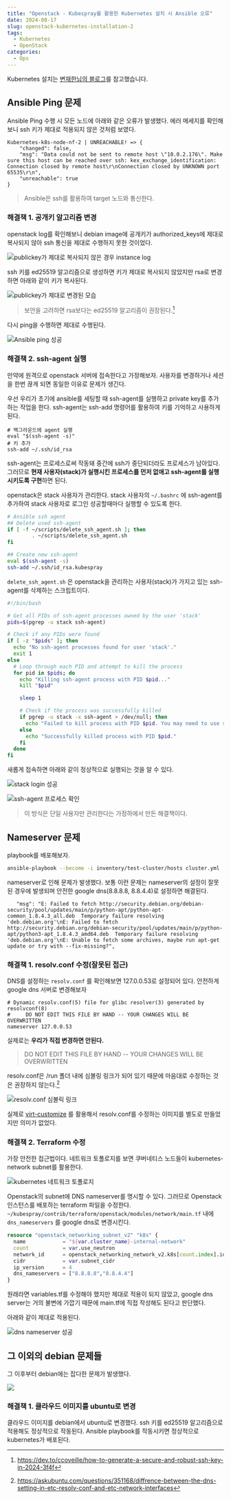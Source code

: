 ```yaml
---
title: "Openstack - Kubespray를 활용한 Kubernetes 설치 시 Ansible 오류"
date: 2024-08-17
slug: openstack-kubernetes-installation-2
tags:
  - Kubernetes
  - OpenStack
categories:
  - Ops
---
```


Kubernetes 설치는 [변재한님의 블로그](https://velog.io/@jaehan/Openstack-%EA%B8%B0%EB%B0%98-Kubernets-%EA%B5%AC%EC%B6%95-with-Kubespray)를 참고했습니다.

## Ansible Ping 문제

Ansible Ping 수행 시 모든 노드에 아래와 같은 오류가 발생했다. 에러 메세지를 확인해보니 ssh 키가 제대로 적용되지 않은 것처럼 보였다.

```
Kubernetes-k8s-node-nf-2 | UNREACHABLE! => {
    "changed": false,
    "msg": "Data could not be sent to remote host \"10.0.2.176\". Make sure this host can be reached over ssh: kex_exchange_identification: Connection closed by remote host\r\nConnection closed by UNKNOWN port 65535\r\n",
    "unreachable": true
}
```

> Ansible은 ssh를 활용하여 target 노드와 통신한다.

### 해결책 1. 공개키 알고리즘 변경

openstack log를 확인해보니 debian image에 공개키가 authorized_keys에 제대로 복사되지 않아 ssh 통신을 제대로 수행하지 못한 것이었다.

![publickey가 제대로 복사되지 않은 경우 instance log](img1.png)

ssh 키를 ed25519 알고리즘으로 생성하면 키가 제대로 복사되지 않았지만 rsa로 변경하면 아래와 같이 키가 복사된다.

![publickey가 제대로 변경된 모습](img2.png)

> 보안을 고려하면 rsa보다는 ed25519 알고리즘이 권장된다.[^1]

다시 ping을 수행하면 제대로 수행된다.

![Ansible ping 성공](img3.png)

### 해결책 2. ssh-agent 실행

만약에 원격으로 openstack 서버에 접속한다고 가정해보자. 사용자를 변경하거나 세션을 한번 끊게 되면 동일한 이유로 문제가 생긴다.

우선 우리가 초기에 ansible를 세팅할 때 ssh-agent를 실행하고 private key를 추가하는 작업을 한다. ssh-agent는 ssh-add 명령어를 활용하여 키를 기억하고 사용하게 된다.

```
# 백그라운드에 agent 실행
eval "$(ssh-agent -s)"
# 키 추가
ssh-add ~/.ssh/id_rsa
```

ssh-agent는 프로세스로써 작동돼 중간에 ssh가 중단되더라도 프로세스가 남아있다. 그러므로 **현재 사용자(stack)가 실행시킨 프로세스를 먼저 없애고 ssh-agent를 실행시키도록 구현**하면 된다.

openstack은 stack 사용자가 관리한다. stack 사용자의 `~/.bashrc` 에 ssh-agent를 추가하여 stack 사용자로 로그인 성공할때마다 실행할 수 있도록 한다.

```bash
# Ansible ssh agent
## Delete used ssh-agent
if [ -f ~/scripts/delete_ssh_agent.sh ]; then
        . ~/scripts/delete_ssh_agent.sh
fi

## Create new ssh-agent
eval $(ssh-agent -s)
ssh-add ~/.ssh/id_rsa.kubespray
```

`delete_ssh_agent.sh` 은 openstack을 관리하는 사용자(stack)가 가지고 있는 ssh-agent를 삭제하는 스크립트이다.

```sh
#!/bin/bash

# Get all PIDs of ssh-agent processes owned by the user 'stack'
pids=$(pgrep -u stack ssh-agent)

# Check if any PIDs were found
if [ -z "$pids" ]; then
  echo "No ssh-agent processes found for user 'stack'."
  exit 1
else
  # Loop through each PID and attempt to kill the process
  for pid in $pids; do
    echo "Killing ssh-agent process with PID $pid..."
    kill "$pid"

    sleep 1

    # Check if the process was successfully killed
    if pgrep -u stack -x ssh-agent > /dev/null; then
      echo "Failed to kill process with PID $pid. You may need to use sudo."
    else
      echo "Successfully killed process with PID $pid."
    fi
  done
fi
```

새롭게 접속하면 아래와 같이 정상적으로 실행되는 것을 알 수 있다.

![stack login 성공](img7.png)

![ssh-agent 프로세스 확인](img8.png)

> 이 방식은 단일 사용자만 관리한다는 가정하에서 만든 해결책이다.

## Nameserver 문제

playbook를 배포해보자.

```bash
ansible-playbook --become -i inventory/test-cluster/hosts cluster.yml
```

nameserver로 인해 문제가 발생했다. 보통 이런 문제는 nameserver의 설정이 잘못된 경우에 발생되며 안전한 google dns(8.8.8.8, 8.8.4.4)로 설정하면 해결된다.

```
   "msg": "E: Failed to fetch http://security.debian.org/debian-security/pool/updates/main/p/python-apt/python-apt-common_1.8.4.3_all.deb  Temporary failure resolving 'deb.debian.org'\nE: Failed to fetch http://security.debian.org/debian-security/pool/updates/main/p/python-apt/python3-apt_1.8.4.3_amd64.deb  Temporary failure resolving 'deb.debian.org'\nE: Unable to fetch some archives, maybe run apt-get update or try with --fix-missing?",
```

### 해결책 1. resolv.conf 수정(잘못된 접근)

DNS를 설정하는 `resolv.conf` 를 확인해보면 127.0.0.53로 설정되어 있다. 안전하게 google dns 서버로 변경해보자

```
# Dynamic resolv.conf(5) file for glibc resolver(3) generated by resolvconf(8)
#     DO NOT EDIT THIS FILE BY HAND -- YOUR CHANGES WILL BE OVERWRITTEN
nameserver 127.0.0.53
```

실제로는 **우리가 직접 변경하면 안된다.**

> DO NOT EDIT THIS FILE BY HAND -- YOUR CHANGES WILL BE OVERWRITTEN

resolv.conf은 /run 폴더 내에 심볼링 링크가 되어 있기 때문에 마음대로 수정하는 것은 권장하지 않는다.[^2]

![resolv.conf 심볼릭 링크](img4.png)

실제로 [virt-customize](https://libguestfs.org/virt-customize.1.html) 를 활용해서 resolv.conf를 수정하는 이미지를 별도로 만들었지만 의미가 없었다.

### 해결책 2. Terraform 수정

가장 안전한 접근법이다.
네트워크 토폴로지를 보면 쿠버네티스 노드들이 kubernetes-network subnet를 활용한다.

![kubernetes 네트워크 토폴로지](img5.png)

Openstack의 subnet에 DNS nameserver를 명시할 수 있다. 그러므로 Openstack 인스턴스를 배포하는 terraform 파일을 수정한다.
`~/kubespray/contrib/terraform/openstack/modules/network/main.tf` 내에 `dns_nameservers` 를 google dns로 변경시킨다.

```tf
resource "openstack_networking_subnet_v2" "k8s" {
  name            = "${var.cluster_name}-internal-network"
  count           = var.use_neutron
  network_id      = openstack_networking_network_v2.k8s[count.index].id
  cidr            = var.subnet_cidr
  ip_version      = 4
  dns_nameservers = ["8.8.8.8","8.8.4.4"]
}
```

원래라면 variables.tf를 수정해야 했지만 제대로 적용이 되지 않았고, google dns server는 거의 불변에 가깝기 때문에 main.tf에 직접 작성해도 된다고 판단했다.

아래와 같이 제대로 적용된다.

![dns nameserver 성공](img6.png)

## 그 이외의 debian 문제들

그 이후부터 debian에는 잡다한 문제가 발생했다.

![](img9.png)

### 해결책 1. 클라우드 이미지를 ubuntu로 변경

클라우드 이미지를 debian에서 ubuntu로 변경했다. ssh 키를 ed25519 알고리즘으로 적용해도 정상적으로 작동된다.
Ansible playbook를 작동시키면 정상적으로 kubernetes가 배포된다.

[^1]: https://dev.to/ccoveille/how-to-generate-a-secure-and-robust-ssh-key-in-2024-3f4f
[^2]: https://askubuntu.com/questions/351168/diffrence-between-the-dns-setting-in-etc-resolv-conf-and-etc-network-interfaces
